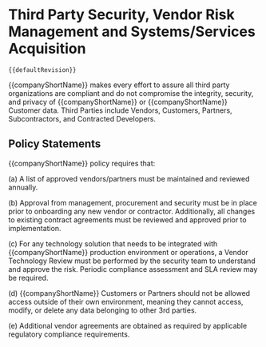 # Third Party Security, Vendor Risk Management and Systems/Services Acquisition

`{{defaultRevision}}`

{{companyShortName}} makes every effort to assure all third party organizations are
compliant and do not compromise the integrity, security, and privacy of {{companyShortName}}
or {{companyShortName}} Customer data. Third Parties include Vendors, Customers, Partners,
Subcontractors, and Contracted Developers.

## Policy Statements

{{companyShortName}} policy requires that:

(a) A list of approved vendors/partners must be maintained and reviewed
annually.

(b) Approval from management, procurement and security must be in place prior to
onboarding any new vendor or contractor.  Additionally, all changes to existing
contract agreements must be reviewed and approved prior to implementation.

(c) For any technology solution that needs to be integrated with {{companyShortName}}
production environment or operations, a Vendor Technology Review must be
performed by the security team to understand and approve the risk.  Periodic
compliance assessment and SLA review may be required.

(d) {{companyShortName}} Customers or Partners should not be allowed access outside of their
own environment, meaning they cannot access, modify, or delete any data
belonging to other 3rd parties.

(e) Additional vendor agreements are obtained as required by applicable
regulatory compliance requirements.



